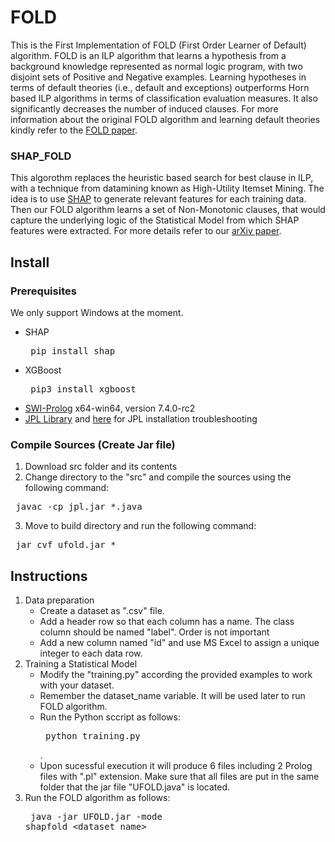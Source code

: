 # FOLD
This is the First Implementation of FOLD (First Order Learner of Default) algorithm. FOLD is an ILP algorithm that learns a hypothesis from a background knowledge represented as normal logic program, with two disjoint sets of Positive and Negative examples. Learning hypotheses in terms of default theories (i.e., default and exceptions) outperforms Horn based ILP algorithms in terms of classification evaluation measures. It also significantly decreases the number of induced clauses. For more information about the original FOLD algorithm and learning default theories kindly refer to the [FOLD paper](https://arxiv.org/pdf/1707.02693.pdf "FOLD paper").

### SHAP_FOLD
This algorothm replaces the heuristic based search for best clause in ILP, with a technique from datamining known as High-Utility Itemset Mining. The idea is to use [SHAP](https://github.com/slundberg/shap "SHAP") to generate relevant features for each training data. Then our FOLD algorithm learns a set of Non-Monotonic clauses, that would capture the underlying logic of the Statistical Model from which SHAP features were extracted. For more details refer to our [arXiv paper](https://arxiv.org/pdf/1905.11226.pdf). 

## Install 
### Prerequisites
We only support Windows at the moment.
* SHAP <pre> pip install shap </pre>
* XGBoost <pre> pip3 install xgboost </pre>
* [SWI-Prolog](http://www.swi-prolog.org/)  x64-win64, version 7.4.0-rc2
* [JPL Library](https://github.com/SWI-Prolog/packages-jpl) and [here](https://jpl7.org/DeploymentWindows.html) for JPL installation troubleshooting
### Compile Sources (Create Jar file)
1. Download src folder and its contents
2. Change directory to the "src" and compile the sources using the following command:
<pre> javac -cp jpl.jar *.java </pre>
3. Move to build directory and run the following command:
<pre> jar cvf ufold.jar * </pre>

## Instructions
1. Data preparation
    + Create a dataset as ".csv" file.
    + Add a header row so that each column has a name. The class column should be named "label". Order is not important
    + Add a new column named "id" and use MS Excel to assign a unique integer to each data row.
2. Training a Statistical Model
    + Modify the "training.py" according the provided examples to work with your dataset.
    + Remember the dataset_name variable. It will be used later to run FOLD algorithm.
    + Run the Python sccript as follows:<pre> python training.py </pre>.
    + Upon sucessful execution it will produce 6 files including 2 Prolog files with ".pl" extension. Make sure that all files are put in the same folder that the jar file "UFOLD.java" is located.  
3. Run the FOLD algorithm as follows: <pre> java -jar UFOLD.jar -mode shapfold <dataset_name> </pre>
